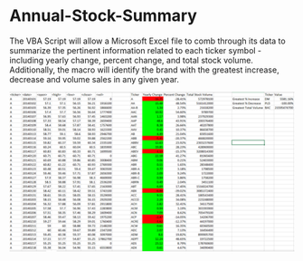 # Annual-Stock-Summary
The VBA Script will allow a Microsoft Excel file to comb through its data to summarize the pertinent information related to each ticker symbol - including yearly change, percent change, and total stock volume. Additionally, the macro will identify the brand with the greatest increase, decrease and volume sales in any given year.

![](https://github.com/MaxBrowning/Annual-Stock-Summary/blob/master/Full_Stock_2014.PNG)
